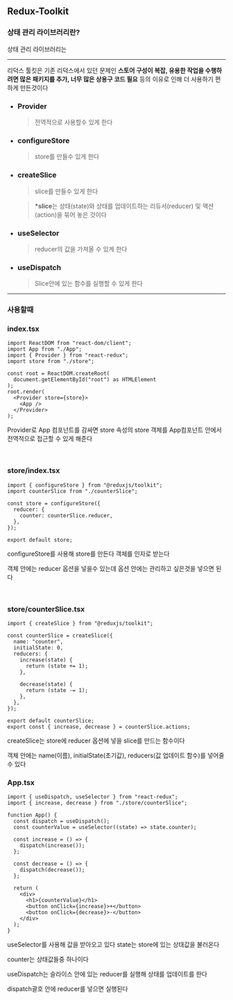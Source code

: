 ## Redux-Toolkit

### 상태 관리 라이브러리란?

상태 관리 라이브러리는

<hr>

리덕스 툴킷은 기존 리덕스에서 있던 문제인 <b>스토어 구성이 복잡, 유용한 작업을 수행하려면 많은 패키지를 추가, 너무 많은 상용구 코드 필요</b> 등의 이유로 인해 더 사용하기 편하게 만든것이다

- ### Provider

  > 전역적으로 사용할수 있게 한다

- ### configureStore

  > store를 만들수 있게 한다

- ### createSlice

  > slice를 만들수 있게 한다

  > <b>\*slice</b>는 상태(state)와 상태를 업데이트하는 리듀서(reducer) 및 액션(action)을 묶어 놓은 것이다

- ### useSelector

  > reducer의 값을 가져올 수 있게 한다

- ### useDispatch
  > Slice안에 있는 함수를 실행할 수 있게 한다

<hr>

### 사용할때

### index.tsx

```tsx
import ReactDOM from "react-dom/client";
import App from "./App";
import { Provider } from "react-redux";
import store from "./store";

const root = ReactDOM.createRoot(
  document.getElementById("root") as HTMLElement
);
root.render(
  <Provider store={store}>
    <App />
  </Provider>
);
```

Provider로 App 컴포넌트를 감싸면 store 속성의 store 객체를 App컴포넌트 안에서
전역적으로 접근할 수 있게 해준다

<br>

### store/index.tsx

```tsx
import { configureStore } from "@reduxjs/toolkit";
import counterSlice from "./counterSlice";

const store = configureStore({
  reducer: {
    counter: counterSlice.reducer,
  },
});

export default store;
```

configureStore를 사용해 store를 만든다 객체를 인자로 받는다

객체 안에는 reducer 옵션을 넣을수 있는데 옵션 안에는 관리하고 싶은것을 넣으면 된다

<br>

### store/counterSlice.tsx

```tsx
import { createSlice } from "@reduxjs/toolkit";

const counterSlice = createSlice({
  name: "counter",
  initialState: 0,
  reducers: {
    increase(state) {
      return (state += 1);
    },

    decrease(state) {
      return (state -= 1);
    },
  },
});

export default counterSlice;
export const { increase, decrease } = counterSlice.actions;
```

createSlice는 store에 reducer 옵션에 넣을 slice를 만드는 함수이다

객체 안에는 name(이름), initialState(초기값), reducers(값 업데이트 함수)를 넣어줄 수 있다

### App.tsx

```tsx
import { useDispatch, useSelector } from "react-redux";
import { increase, decrease } from "./store/counterSlice";

function App() {
  const dispatch = useDispatch();
  const counterValue = useSelector((state) => state.counter);

  const increase = () => {
    dispatch(increase());
  };

  const decrease = () => {
    dispatch(decrease());
  };

  return (
    <div>
      <h1>{counterValue}</h1>
      <button onClick={increase}>+</button>
      <button onClick={decrease}>-</button>
    </div>
  );
}
```

useSelector를 사용해 값을 받아오고 있다 state는 store에 있는 상태값을 불러온다

counter는 상태값들중 하나이다

useDispatch는 슬라이스 안에 있는 reducer를 실행해 상태를 업데이트를 한다

dispatch괄호 안에 reducer를 넣으면 실행된다
